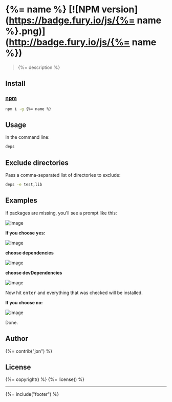 # {%= name %} [![NPM version](https://badge.fury.io/js/{%= name %}.png)](http://badge.fury.io/js/{%= name %})

> {%= description %}

## Install

### [npm](npmjs.org)

```bash
npm i -g {%= name %}
```

## Usage

In the command line:

```bash
deps
```

## Exclude directories

Pass a comma-separated list of directories to exclude:

```bash
deps -e test,lib
```

## Examples

If packages are missing, you'll see a prompt like this:

![image](https://cloud.githubusercontent.com/assets/383994/2775405/1fb1c12a-cac5-11e3-8192-f379f412ad0a.png)

**If you choose <kbd>yes</kbd>:**

![image](https://cloud.githubusercontent.com/assets/383994/2775413/30b42c56-cac5-11e3-8ace-0999f0a75f48.png)

**choose dependencies**

![image](https://cloud.githubusercontent.com/assets/383994/2775421/43a349be-cac5-11e3-9cc6-20e9a3ae7f26.png)

**choose devDependencies**

![image](https://cloud.githubusercontent.com/assets/383994/2775427/518e5c76-cac5-11e3-8428-56a81dbd3f80.png)

Now hit <kbd>enter</kbd> and everything that was checked will be installed.

**If you choose <kbd>no</kbd>:**

![image](https://cloud.githubusercontent.com/assets/383994/2775436/713003ea-cac5-11e3-9c69-eb3209531ccf.png)

Done.

## Author
{%= contrib("jon") %}

## License
{%= copyright() %}
{%= license() %}

***

{%= include("footer") %}
